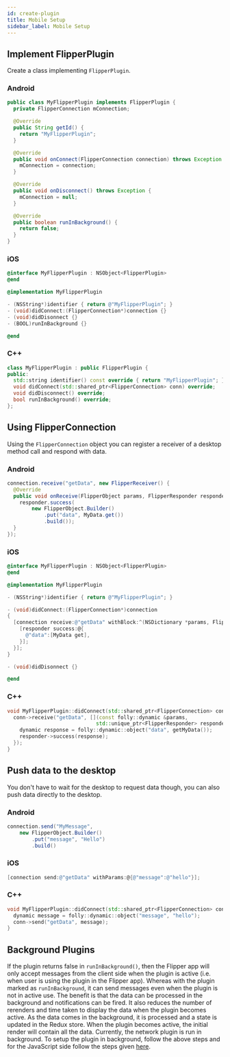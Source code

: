 ```yaml
---
id: create-plugin
title: Mobile Setup
sidebar_label: Mobile Setup
---
```


## Implement FlipperPlugin

Create a class implementing `FlipperPlugin`.

### Android

```java
public class MyFlipperPlugin implements FlipperPlugin {
  private FlipperConnection mConnection;

  @Override
  public String getId() {
    return "MyFlipperPlugin";
  }

  @Override
  public void onConnect(FlipperConnection connection) throws Exception {
    mConnection = connection;
  }

  @Override
  public void onDisconnect() throws Exception {
    mConnection = null;
  }

  @Override
  public boolean runInBackground() {
  	return false;
  }
}
```

### iOS

```objective-c
@interface MyFlipperPlugin : NSObject<FlipperPlugin>
@end

@implementation MyFlipperPlugin

- (NSString*)identifier { return @"MyFlipperPlugin"; }
- (void)didConnect:(FlipperConnection*)connection {}
- (void)didDisonnect {}
- (BOOL)runInBackground {}

@end
```

### C++

```c++
class MyFlipperPlugin : public FlipperPlugin {
public:
  std::string identifier() const override { return "MyFlipperPlugin"; }
  void didConnect(std::shared_ptr<FlipperConnection> conn) override;
  void didDisconnect() override;
  bool runInBackground() override;
};
```

## Using FlipperConnection

Using the `FlipperConnection` object you can register a receiver of a desktop method call and respond with data.

### Android

```java
connection.receive("getData", new FlipperReceiver() {
  @Override
  public void onReceive(FlipperObject params, FlipperResponder responder) throws Exception {
    responder.success(
        new FlipperObject.Builder()
            .put("data", MyData.get())
            .build());
  }
});
```

### iOS

```objective-c
@interface MyFlipperPlugin : NSObject<FlipperPlugin>
@end

@implementation MyFlipperPlugin

- (NSString*)identifier { return @"MyFlipperPlugin"; }

- (void)didConnect:(FlipperConnection*)connection
{
  [connection receive:@"getData" withBlock:^(NSDictionary *params, FlipperResponder *responder) {
    [responder success:@{
      @"data":[MyData get],
    }];
  }];
}

- (void)didDisonnect {}

@end
```

### C++

```c++
void MyFlipperPlugin::didConnect(std::shared_ptr<FlipperConnection> conn) {
  conn->receive("getData", [](const folly::dynamic &params,
                             std::unique_ptr<FlipperResponder> responder) {
    dynamic response = folly::dynamic::object("data", getMyData());
    responder->success(response);
  });
}
```

## Push data to the desktop

You don't have to wait for the desktop to request data though, you can also push data directly to the desktop.

### Android

```java
connection.send("MyMessage",
    new FlipperObject.Builder()
        .put("message", "Hello")
        .build()
```

### iOS

```objective-c
[connection send:@"getData" withParams:@{@"message":@"hello"}];
```

### C++

```c++
void MyFlipperPlugin::didConnect(std::shared_ptr<FlipperConnection> conn) {
  dynamic message = folly::dynamic::object("message", "hello");
  conn->send("getData", message);
}
```

## Background Plugins

If the plugin returns false in `runInBackground()`, then the Flipper app will only accept messages from the client side when the plugin is active (i.e. when user is using the plugin in the Flipper app). Whereas with the plugin marked as `runInBackground`, it can send messages even when the plugin is not in active use. The benefit is that the data can be processed in the background and notifications can be fired. It also reduces the number of rerenders and time taken to display the data when the plugin becomes active. As the data comes in the background, it is processed and a state is updated in the Redux store. When the plugin becomes active, the initial render will contain all the data. Currently, the network plugin is run in background. To setup the plugin in background, follow the above steps and for the JavaScript side follow the steps given [here](background-plugin-jsside.md).
